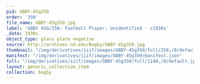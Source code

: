 ```yaml
---
pid: GBBY-45g350
order: '350'
file_name: GBBY-45g350.jpg
label: 'GBBY 45G/350: Football Player: Unidentified - c1930s'
_date: 1930s
object_type: glass plate negative
source: http://archives.nd.edu/Bagby/GBBY-45g350.jpg
thumbnail: "/img/derivatives/iiif/images/GBBY-45g350/full/250,/0/default.jpg"
manifest: "/img/derivatives/iiif/images/GBBY-45g350/manifest.json"
full: "/img/derivatives/iiif/images/GBBY-45g350/full/1140,/0/default.jpg"
layout: generic_collection_item
collection: bagby
---
```

